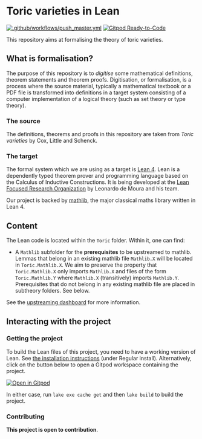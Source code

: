 # Toric varieties in Lean

[![.github/workflows/push_master.yml](https://github.com/YaelDillies/Toric/actions/workflows/push_master.yml/badge.svg)](https://github.com/YaelDillies/Toric/actions/workflows/push_master.yml)
[![Gitpod Ready-to-Code](https://img.shields.io/badge/Gitpod-ready--to--code-blue?logo=gitpod)](https://gitpod.io/#https://github.com/YaelDillies/Toric)

This repository aims at formalising the theory of toric varieties.

## What is formalisation?

The purpose of this repository is to *digitise* some mathematical definitions, theorem statements and theorem proofs. Digitisation, or formalisation, is a process where the source material, typically a mathematical textbook or a PDF file is transformed into definitions in a target system consisting of a computer implementation of a logical theory (such as set theory or type theory).

### The source

The definitions, theorems and proofs in this repository are taken from *Toric varieties* by Cox, Little and Schenck.

### The target

The formal system which we are using as a target is [Lean 4](https://lean-lang.org). Lean is a dependently typed theorem prover and programming language based on the Calculus of Inductive Constructions. It is being developed at the [Lean Focused Research Organization](https://lean-fro.org) by Leonardo de Moura and his team.

Our project is backed by [mathlib](https://leanprover-community.github.io), the major classical maths library written in Lean 4.

## Content

The Lean code is located within the `Toric` folder. Within it, one can find:
* A `Mathlib` subfolder for the **prerequisites** to be upstreamed to mathlib. Lemmas that belong in an existing mathlib file `Mathlib.X` will be located in `Toric.Mathlib.X`. We aim to preserve the property that `Toric.Mathlib.X` only imports `Mathlib.X` and files of the form `Toric.Mathlib.Y` where `Mathlib.X` (transitively) imports `Mathlib.Y`. Prerequisites that do not belong in any existing mathlib file are placed in subtheory folders. See below.

See the [upstreaming dashboard](https://yaeldillies.github.io/Toric/upstreaming) for more information.

## Interacting with the project

### Getting the project

To build the Lean files of this project, you need to have a working version of Lean.
See [the installation instructions](https://leanprover-community.github.io/get_started.html) (under Regular install).
Alternatively, click on the button below to open a Gitpod workspace containing the project.

[![Open in Gitpod](https://gitpod.io/button/open-in-gitpod.svg)](https://gitpod.io/#https://github.com/YaelDillies/LeanAPAP)

In either case, run `lake exe cache get` and then `lake build` to build the project.

### Contributing

**This project is open to contribution**.
